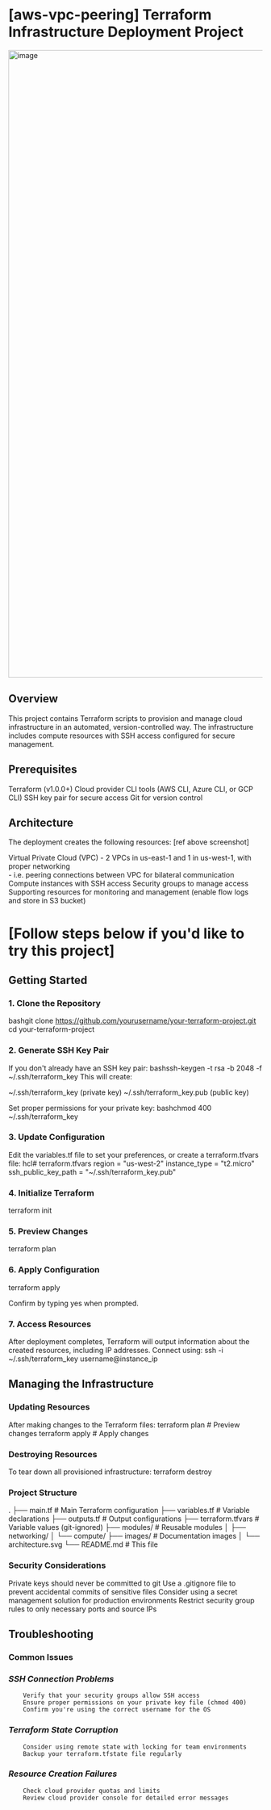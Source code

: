 # [aws-vpc-peering] **Terraform Infrastructure Deployment Project**

<img width="1244" alt="image" src="https://github.com/user-attachments/assets/05d962f8-77e6-40f1-b9e5-b228ef47c052" />

## **Overview**
This project contains Terraform scripts to provision and manage cloud infrastructure in an automated, version-controlled way. The infrastructure includes compute resources with SSH access configured for secure management.

## **Prerequisites**

Terraform (v1.0.0+)
Cloud provider CLI tools (AWS CLI, Azure CLI, or GCP CLI)
SSH key pair for secure access
Git for version control

## **Architecture**
The deployment creates the following resources: [ref above screenshot]

Virtual Private Cloud (VPC) - 2 VPCs in us-east-1 and 1 in us-west-1, with proper networking \
    - i.e. peering connections between VPC for bilateral communication
Compute instances with SSH access
Security groups to manage access
Supporting resources for monitoring and management (enable flow logs and store in S3 bucket)


# [Follow steps below if you'd like to try this project]

## Getting Started
### 1. Clone the Repository
bashgit clone https://github.com/yourusername/your-terraform-project.git
cd your-terraform-project

### 2. Generate SSH Key Pair
If you don't already have an SSH key pair:
bashssh-keygen -t rsa -b 2048 -f ~/.ssh/terraform_key
This will create:

~/.ssh/terraform_key (private key)
~/.ssh/terraform_key.pub (public key)

Set proper permissions for your private key:
bashchmod 400 ~/.ssh/terraform_key

### 3. Update Configuration
Edit the variables.tf file to set your preferences, or create a terraform.tfvars file:
hcl# terraform.tfvars
region = "us-west-2"
instance_type = "t2.micro"
ssh_public_key_path = "~/.ssh/terraform_key.pub"

### 4. Initialize Terraform
terraform init

### 5. Preview Changes
terraform plan

### 6. Apply Configuration
terraform apply

Confirm by typing yes when prompted.

### 7. Access Resources
After deployment completes, Terraform will output information about the created resources, including IP addresses. Connect using:
ssh -i ~/.ssh/terraform_key username@instance_ip

## Managing the Infrastructure
### Updating Resources
After making changes to the Terraform files:
terraform plan  # Preview changes
terraform apply  # Apply changes

### Destroying Resources
To tear down all provisioned infrastructure:
terraform destroy

### Project Structure
.
├── main.tf           # Main Terraform configuration
├── variables.tf      # Variable declarations
├── outputs.tf        # Output configurations
├── terraform.tfvars  # Variable values (git-ignored)
├── modules/          # Reusable modules
│   ├── networking/
│   └── compute/
├── images/           # Documentation images
│   └── architecture.svg
└── README.md         # This file

### Security Considerations

Private keys should never be committed to git
Use a .gitignore file to prevent accidental commits of sensitive files
Consider using a secret management solution for production environments
Restrict security group rules to only necessary ports and source IPs

## Troubleshooting

### Common Issues

### _SSH Connection Problems_

        Verify that your security groups allow SSH access
        Ensure proper permissions on your private key file (chmod 400)
        Confirm you're using the correct username for the OS


### _Terraform State Corruption_

        Consider using remote state with locking for team environments
        Backup your terraform.tfstate file regularly


### _Resource Creation Failures_

        Check cloud provider quotas and limits
        Review cloud provider console for detailed error messages
